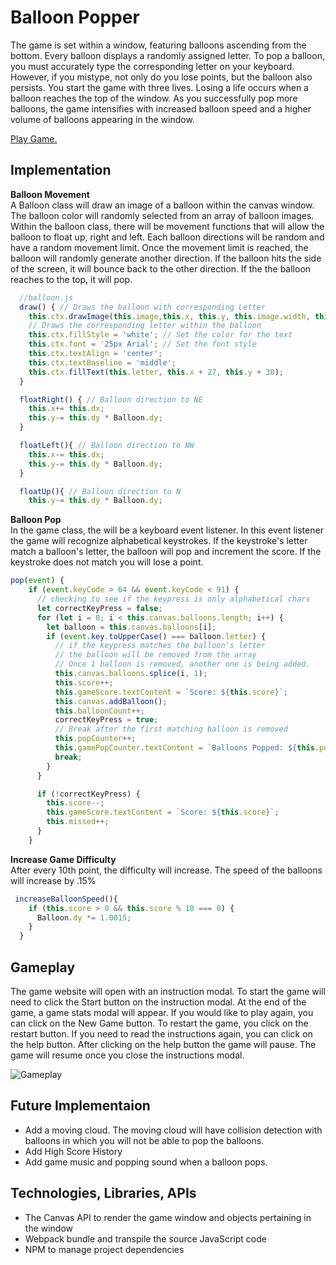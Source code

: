 # Balloon Popper  
  
The game is set within a window, featuring balloons ascending from the bottom. Every balloon displays a randomly assigned letter. To pop a balloon, you must accurately type the corresponding letter on your keyboard. However, if you mistype, not only do you lose points, but the balloon also persists. You start the game with three lives. Losing a life occurs when a balloon reaches the top of the window. As you successfully pop more balloons, the game intensifies with increased balloon speed and a higher volume of balloons appearing in the window.

[Play Game.](https://mujahed-a1i.github.io/Balloon-Popper)

## Implementation
**Balloon Movement**  
A Balloon class will draw an image of a balloon within the canvas window. The balloon color will randomly selected from an array of balloon images. Within the balloon class, there will be movement functions that will allow the balloon to float up, right and left. Each balloon directions will be random and have a random movement limit. Once the movement limit is reached, the balloon will randomly generate another direction. If the balloon hits the side of the screen, it will bounce back to the other direction. If the the balloon reaches to the top, it will pop. 

```javascript
  //balloon.js
  draw() { // Draws the balloon with corresponding Letter
    this.ctx.drawImage(this.image,this.x, this.y, this.image.width, this.image.height);
    // Draws the corresponding letter within the balloon
    this.ctx.fillStyle = 'white'; // Set the color for the text
    this.ctx.font = '25px Arial'; // Set the font style
    this.ctx.textAlign = 'center';
    this.ctx.textBaseline = 'middle';
    this.ctx.fillText(this.letter, this.x + 27, this.y + 30);
  }

  floatRight() { // Balloon direction to NE
    this.x+= this.dx;
    this.y-= this.dy * Balloon.dy;
  }

  floatLeft(){ // Balloon direction to NW
    this.x-= this.dx;
    this.y-= this.dy * Balloon.dy;
  }

  floatUp(){ // Balloon direction to N
    this.y-= this.dy * Balloon.dy;
```
**Balloon Pop**  
In the game class, the will be a keyboard event listener. In this event listener the game will recognize alphabetical keystrokes. If the keystroke's letter match a balloon's letter, the balloon will pop and increment the score. If the keystroke does not match you will lose a point.  
```javascript
pop(event) {
    if (event.keyCode > 64 && event.keyCode < 91) {
      // checking to see if the keypress is only alphabetical chars
      let correctKeyPress = false;
      for (let i = 0; i < this.canvas.balloons.length; i++) {
        let balloon = this.canvas.balloons[i];
        if (event.key.toUpperCase() === balloon.letter) {
          // if the keypress matches the balloon's letter
          // the balloon will be removed from the array
          // Once 1 balloon is removed, another one is being added.
          this.canvas.balloons.splice(i, 1);
          this.score++;
          this.gameScore.textContent = `Score: ${this.score}`;
          this.canvas.addBalloon();
          this.balloonCount++;
          correctKeyPress = true;
          // Break after the first matching balloon is removed
          this.popCounter++;
          this.gamePopCounter.textContent = `Balloons Popped: ${this.popCounter}`;
          break; 
        } 
      }

      if (!correctKeyPress) {
        this.score--;
        this.gameScore.textContent = `Score: ${this.score}`;
        this.missed++;
      }
    }
```

**Increase Game Difficulty**  
After every 10th point, the difficulty will increase. The speed of the balloons will increase by .15% 
```javascript
 increaseBalloonSpeed(){
    if (this.score > 0 && this.score % 10 === 0) {
      Balloon.dy *= 1.0015;
    }
  }
```

## Gameplay
The game website will open with an instruction modal. To start the game will need to click the Start button on the instruction modal. At the end of the game, a game stats modal will appear. If you would like to play again, you can click on the New Game button. To restart the game, you click on the restart button. If you need to read the instructions again, you can click on the help button. After clicking on the help button the game will pause. The game will resume once you close the instructions modal.
 
![Gameplay](assets/gameplay/gameplay.gif)


<!-- ## Wireframe  
![Wireframe](assets/readme/wireframe.png) -->



## Future Implementaion
- Add a moving cloud. The moving cloud will have collision detection with balloons in which you will not be able to pop the balloons.
- Add High Score History
- Add game music and popping sound when a balloon pops.

<!-- In addition, this project will include:  
- A production README -->

  
## Technologies, Libraries, APIs
- The Canvas API to render the game window and objects pertaining in the window
- Webpack bundle and transpile the source JavaScript code
- NPM to manage project dependencies
<!-- 
## Implementation Timeline  
- Thursday & Friday: Setup the project by getting webpack operational. Ensuring the canvas window and balloons appears on the screen, and familiarize myself with the Canvas API
- Weekend: Implementing the game rules to Balloon Popper and adding player controls
- Monday: Implementing color schemes through CSS -->








